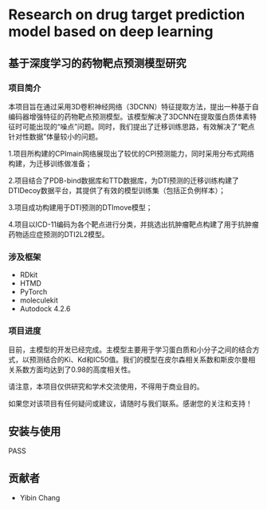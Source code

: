 # Research on drug target prediction model based on deep learning

## 基于深度学习的药物靶点预测模型研究

### 项目简介

本项目旨在通过采用3D卷积神经网络（3DCNN）特征提取方法，提出一种基于自编码器增强特征的药物靶点预测模型。该模型解决了3DCNN在提取蛋白质体素特征时可能出现的“噪点”问题。同时，我们提出了迁移训练思路，有效解决了“靶点针对性数据”体量较小的问题。

1.项目所构建的CPImain网络展现出了较优的CPI预测能力，同时采用分布式网络构建，为迁移训练做准备；

2.项目结合了PDB-bind数据库和TTD数据库，为DTI预测的迁移训练构建了DTIDecoy数据平台，其提供了有效的模型训练集（包括正负例样本）；

3.项目成功构建用于DTI预测的DTImove模型；

4.项目以ICD-11编码为各个靶点进行分类，并挑选出抗肿瘤靶点构建了用于抗肿瘤药物适应症预测的DTI2L2模型。

### 涉及框架

- RDkit
- HTMD
- PyTorch
- moleculekit
- Autodock 4.2.6

### 项目进度

目前，主模型的开发已经完成。主模型主要用于学习蛋白质和小分子之间的结合方式，以预测结合的Ki、Kd和IC50值。我们的模型在皮尔森相关系数和斯皮尔曼相关系数方面均达到了0.98的高度相关性。

请注意，本项目仅供研究和学术交流使用，不得用于商业目的。

如果您对该项目有任何疑问或建议，请随时与我们联系。感谢您的关注和支持！

## 安装与使用

PASS


## 贡献者

- Yibin Chang
